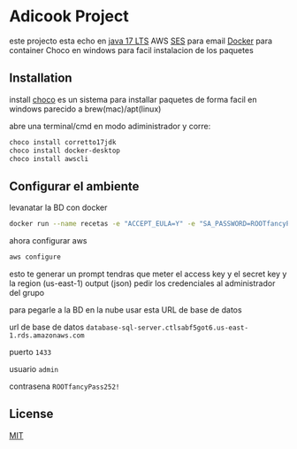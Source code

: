 # Adicook Project

este projecto esta echo en [java 17 LTS](https://community.chocolatey.org/packages/corretto17jdk)
AWS [SES](https://aws.amazon.com/es/ses/) para email
[Docker](https://www.docker.com/) para container
Choco en windows para facil instalacion de los paquetes

## Installation


install [choco](https://chocolatey.org/install) es un sistema para installar paquetes de forma facil en windows parecido a brew(mac)/apt(linux)

abre una terminal/cmd en modo adiministrador y corre:
```bash
choco install corretto17jdk
choco install docker-desktop
choco install awscli
```




## Configurar el ambiente
levanatar la BD con docker
```bash
docker run --name recetas -e "ACCEPT_EULA=Y" -e "SA_PASSWORD=ROOTfancyPass252!" -p 1433:1433 -d mcr.microsoft.com/mssql/server:2022-latest 
```

ahora configurar aws
```bash
aws configure 
```
esto te generar un prompt tendras que meter el access key y el secret key y la region (us-east-1) output (json)
pedir los credenciales al administrador del grupo


para pegarle a la BD en la nube usar esta URL de base de datos


url de base de datos `database-sql-server.ctlsabf5got6.us-east-1.rds.amazonaws.com`

puerto `1433`

usuario `admin`

contrasena `ROOTfancyPass252!`



## License

[MIT](https://choosealicense.com/licenses/mit/)

